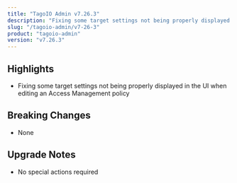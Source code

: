 ```yaml
---
title: "TagoIO Admin v7.26.3"
description: "Fixing some target settings not being properly displayed in the UI when editing an Access Management policy"
slug: "/tagoio-admin/v7-26-3"
product: "tagoio-admin"
version: "v7.26.3"
---
```


## Highlights

- Fixing some target settings not being properly displayed in the UI when editing an Access Management policy

## Breaking Changes

- None

## Upgrade Notes

- No special actions required
